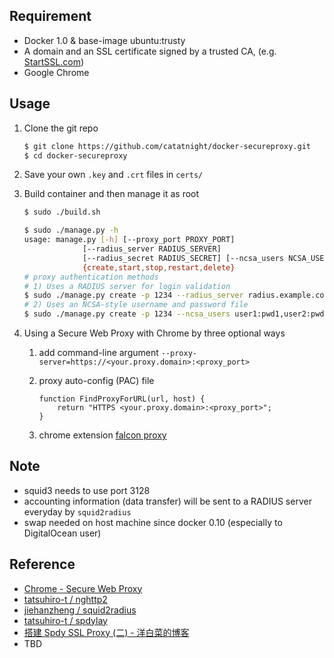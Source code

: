 ## Requirement
+ Docker 1.0 & base-image ubuntu:trusty
+ A domain and an SSL certificate signed by a trusted CA, (e.g. [StartSSL.com](https://www.startssl.com))
+ Google Chrome

## Usage
1. Clone the git repo

	```bash
	$ git clone https://github.com/catatnight/docker-secureproxy.git
	$ cd docker-secureproxy
	```

2. Save your own ```.key``` and ```.crt``` files in ```certs/```
3. Build container and then manage it as root

	```bash
	$ sudo ./build.sh

	$ sudo ./manage.py -h
	usage: manage.py [-h] [--proxy_port PROXY_PORT]
				 [--radius_server RADIUS_SERVER]
				 [--radius_secret RADIUS_SECRET] [--ncsa_users NCSA_USERS]
				 {create,start,stop,restart,delete}
	# proxy authentication methods
	# 1) Uses a RADIUS server for login validation
	$ sudo ./manage.py create -p 1234 --radius_server radius.example.com --radius_secret radpass
	# 2) Uses an NCSA-style username and password file
	$ sudo ./manage.py create -p 1234 --ncsa_users user1:pwd1,user2:pwd2
	```

4. Using a Secure Web Proxy with Chrome by three optional ways
	1. add command-line argument ```--proxy-server=https://<your.proxy.domain>:<proxy_port>```
	2. proxy auto-config (PAC) file

		```
		function FindProxyForURL(url, host) {
			return "HTTPS <your.proxy.domain>:<proxy_port>";
		}
		```
	3. chrome extension [falcon proxy](https://chrome.google.com/webstore/detail/falcon-proxy/gchhimlnjdafdlkojbffdkogjhhkdepf)


## Note
+ squid3 needs to use port 3128
+ accounting information (data transfer) will be sent to a RADIUS server everyday by ```squid2radius```
+ swap needed on host machine since docker 0.10 (especially to DigitalOcean user)

## Reference
+ [Chrome - Secure Web Proxy](http://www.chromium.org/developers/design-documents/secure-web-proxy)
+ [tatsuhiro-t / nghttp2](https://github.com/tatsuhiro-t/nghttp2)
+ [jiehanzheng / squid2radius](https://github.com/jiehanzheng/squid2radius)
+ [tatsuhiro-t / spdylay](https://github.com/tatsuhiro-t/spdylay)
+ [搭建 Spdy SSL Proxy (二) - 洋白菜的博客](http://blog.chaiyalin.com/2013/07/spdy-ssl-proxy-2.html)
+ TBD
